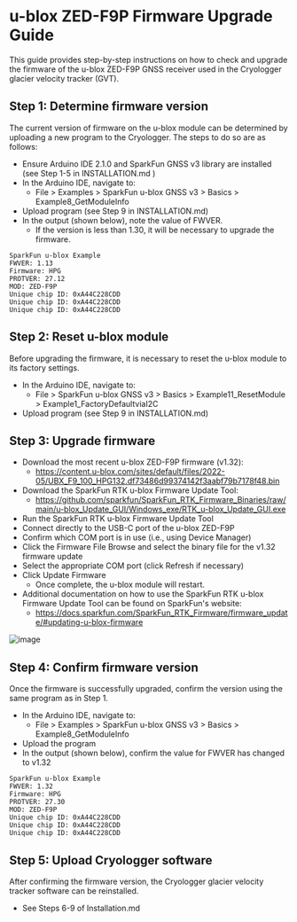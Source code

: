 # u-blox ZED-F9P Firmware Upgrade Guide
This guide provides step-by-step instructions on how to check and upgrade the firmware of the u-blox ZED-F9P GNSS receiver used in the Cryologger glacier velocity tracker (GVT).

## Step 1: Determine firmware version
The current version of firmware on the u-blox module can be determined by uploading a new program to the Cryologger. The steps to do so are as follows:
* Ensure Arduino IDE 2.1.0 and SparkFun GNSS v3 library are installed (see Step 1-5 in INSTALLATION.md )
* In the Arduino IDE, navigate to:
  * File > Examples > SparkFun u-blox GNSS v3 > Basics > Example8_GetModuleInfo
* Upload program (see Step 9 in INSTALLATION.md)
* In the output (shown below), note the value of FWVER.
  * If the version is less than 1.30, it will be necessary to upgrade the firmware.
```
SparkFun u-blox Example
FWVER: 1.13
Firmware: HPG
PROTVER: 27.12
MOD: ZED-F9P
Unique chip ID: 0xA44C228CDD
Unique chip ID: 0xA44C228CDD
Unique chip ID: 0xA44C228CDD
```

## Step 2: Reset u-blox module
Before upgrading the firmware, it is necessary to reset the u-blox module to its factory settings.
* In the Arduino IDE, navigate to:
  * File > SparkFun u-blox GNSS v3 > Basics > Example11_ResetModule > Example1_FactoryDefaultviaI2C
* Upload program (see Step 9 in INSTALLATION.md)

## Step 3: Upgrade firmware

* Download the most recent u-blox ZED-F9P firmware (v1.32):
  * https://content.u-blox.com/sites/default/files/2022-05/UBX_F9_100_HPG132.df73486d99374142f3aabf79b7178f48.bin
* Download the SparkFun RTK u-blox Firmware Update Tool:
  * https://github.com/sparkfun/SparkFun_RTK_Firmware_Binaries/raw/main/u-blox_Update_GUI/Windows_exe/RTK_u-blox_Update_GUI.exe
* Run the SparkFun RTK u-blox Firmware Update Tool
* Connect directly to the USB-C port of the u-blox ZED-F9P
* Confirm which COM port is in use (i.e., using Device Manager)
* Click the Firmware File Browse and select the binary file for the v1.32 firmware update
* Select the appropriate COM port (click Refresh if necessary)
* Click Update Firmware
  * Once complete, the u-blox module will restart.
* Additional documentation on how to use the SparkFun RTK u-blox Firmware Update Tool can be found on SparkFun's website:
  * https://docs.sparkfun.com/SparkFun_RTK_Firmware/firmware_update/#updating-u-blox-firmware

![image](https://github.com/adamgarbo/cryologger-glacier-velocity-tracker/assets/22924092/4edc5a68-b6f0-41b8-bcbb-4b9fb00b1c14)

## Step 4: Confirm firmware version
Once the firmware is successfully upgraded, confirm the version using the same program as in Step 1.
* In the Arduino IDE, navigate to:
  * File > Examples > SparkFun u-blox GNSS v3 > Basics > Example8_GetModuleInfo
* Upload the program
* In the output (shown below), confirm the value for FWVER has changed to v1.32
```
SparkFun u-blox Example
FWVER: 1.32
Firmware: HPG
PROTVER: 27.30
MOD: ZED-F9P
Unique chip ID: 0xA44C228CDD
Unique chip ID: 0xA44C228CDD
Unique chip ID: 0xA44C228CDD
```
## Step 5: Upload Cryologger software
After confirming the firmware version, the Cryologger glacier velocity tracker software can be reinstalled.
* See Steps 6-9 of Installation.md




